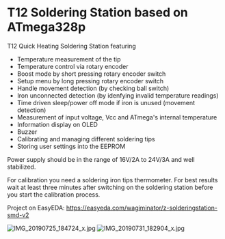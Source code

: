 # T12 Soldering Station based on ATmega328p
T12 Quick Heating Soldering Station featuring
- Temperature measurement of the tip
- Temperature control via rotary encoder
- Boost mode by short pressing rotary encoder switch
- Setup menu by long pressing rotary encoder switch
- Handle movement detection (by checking ball switch)
- Iron unconnected detection (by idenfying invalid temperature readings)
- Time driven sleep/power off mode if iron is unused (movement detection)
- Measurement of input voltage, Vcc and ATmega's internal temperature
- Information display on OLED
- Buzzer
- Calibrating and managing different soldering tips
- Storing user settings into the EEPROM

Power supply should be in the range of 16V/2A to 24V/3A and well
stabilized.

For calibration you need a soldering iron tips thermometer. For best results
wait at least three minutes after switching on the soldering station before 
you start the calibration process.

Project on EasyEDA: https://easyeda.com/wagiminator/z-solderingstation-smd-v2

![IMG_20190725_184724_x.jpg](https://image.easyeda.com/pullimage/iSYD3M8FjNd8ndt1cC7noTcUAdRtz9oFH6hKmoNl.jpeg)
![IMG_20190731_182904_x.jpg](https://image.easyeda.com/pullimage/kgryPQpReu7YGh16ewXIt2tQha6rTmhtARw9nPZh.jpeg)
